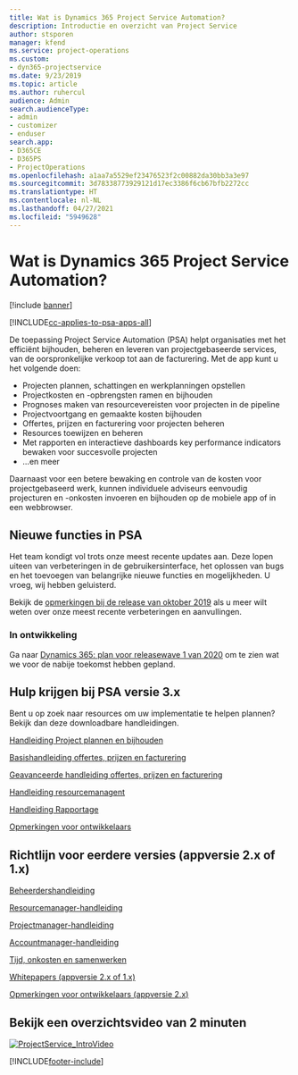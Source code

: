```yaml
---
title: Wat is Dynamics 365 Project Service Automation?
description: Introductie en overzicht van Project Service
author: stsporen
manager: kfend
ms.service: project-operations
ms.custom:
- dyn365-projectservice
ms.date: 9/23/2019
ms.topic: article
ms.author: ruhercul
audience: Admin
search.audienceType:
- admin
- customizer
- enduser
search.app:
- D365CE
- D365PS
- ProjectOperations
ms.openlocfilehash: a1aa7a5529ef23476523f2c00882da30bb3a3e97
ms.sourcegitcommit: 3d78338773929121d17ec3386f6cb67bfb2272cc
ms.translationtype: HT
ms.contentlocale: nl-NL
ms.lasthandoff: 04/27/2021
ms.locfileid: "5949628"
---
```

# <a name="what-is-dynamics-365-project-service-automation"></a>Wat is Dynamics 365 Project Service Automation?

[!include [banner](../includes/psa-now-project-operations.md)]

[!INCLUDE[cc-applies-to-psa-apps-all](../includes/cc-applies-to-psa-apps-all.md)]

De toepassing Project Service Automation (PSA) helpt organisaties met het efficiënt bijhouden, beheren en leveren van projectgebaseerde services, van de oorspronkelijke verkoop tot aan de facturering. Met de app kunt u het volgende doen:

- Projecten plannen, schattingen en werkplanningen opstellen
- Projectkosten en -opbrengsten ramen en bijhouden
- Prognoses maken van resourcevereisten voor projecten in de pipeline
- Projectvoortgang en gemaakte kosten bijhouden
- Offertes, prijzen en facturering voor projecten beheren
- Resources toewijzen en beheren
- Met rapporten en interactieve dashboards key performance indicators bewaken voor succesvolle projecten
- ...en meer

Daarnaast voor een betere bewaking en controle van de kosten voor projectgebaseerd werk, kunnen individuele adviseurs eenvoudig projecturen en -onkosten invoeren en bijhouden op de mobiele app of in een webbrowser.

## <a name="whats-new-in-psa"></a>Nieuwe functies in PSA
Het team kondigt vol trots onze meest recente updates aan. Deze lopen uiteen van verbeteringen in de gebruikersinterface, het oplossen van bugs en het toevoegen van belangrijke nieuwe functies en mogelijkheden. U vroeg, wij hebben geluisterd.

Bekijk de [opmerkingen bij de release van oktober 2019](/dynamics365-release-plan/2019wave2/index) als u meer wilt weten over onze meest recente verbeteringen en aanvullingen.

### <a name="in-development"></a>In ontwikkeling
Ga naar [Dynamics 365: plan voor releasewave 1 van 2020](/dynamics365-release-plan/2020wave1/index) om te zien wat we voor de nabije toekomst hebben gepland.

## <a name="get-help-with-psa-version-3x"></a>Hulp krijgen bij PSA versie 3.x
Bent u op zoek naar resources om uw implementatie te helpen plannen? Bekijk dan deze downloadbare handleidingen.

 [Handleiding Project plannen en bijhouden](../psa/implementation-guides/project-planning-tracking.md)

 [Basishandleiding offertes, prijzen en facturering](../psa/implementation-guides/begin-quoting-pricing-billing.md)

 [Geavanceerde handleiding offertes, prijzen en facturering](../psa/implementation-guides/adv-quoting-pricing-billing.md)

 [Handleiding resourcemanagent](../psa/implementation-guides/resource-management-guide.md)

 [Handleiding Rapportage](../psa/implementation-guides/reporting-guide.md)

 [Opmerkingen voor ontwikkelaars](../psa/developer-guides/overview-dev-notes-v3.x.md)

## <a name="guidance-for-earlier-versions-app-version-2x-or-1x"></a>Richtlijn voor eerdere versies (appversie 2.x of 1.x)
 [Beheerdershandleiding](../psa/admin-guide.md)

 [Resourcemanager-handleiding](../psa/resource-manager-guide.md)

 [Projectmanager-handleiding](../psa/project-manager-guide.md)

 [Accountmanager-handleiding](../psa/account-manager-guide.md)

 [Tijd, onkosten en samenwerken](../psa/time-expense-collaboration-guide.md)

 [Whitepapers (appversie 2.x of 1.x)](../psa/white-papers.md)

 [Opmerkingen voor ontwikkelaars (appversie 2.x)](../psa/developer-guides/add-custom-qoi-forms-v2.x.md)

 ## <a name="watch-a-2-minute-overview-video"></a>Bekijk een overzichtsvideo van 2 minuten
 <a name="heroArea"></a> [![ProjectService_IntroVideo](../psa/media/project-service-intro-video.png "ProjectService_IntroVideo")](https://go.microsoft.com/fwlink/p/?LinkId=799457)




[!INCLUDE[footer-include](../includes/footer-banner.md)]
